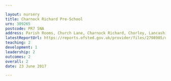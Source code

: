 ```yaml
---

layout: nursery
title: Charnock Richard Pre-School
urn: 309265
postcode: PR7 5NA
address: Parish Rooms, Church Lane, Charnock Richard, Chorley, Lancashire, PR7 5NA
latestReportUrl: https://reports.ofsted.gov.uk/provider/files/2708985/urn/309265.pdf
teaching: 2
development: 1
leadership: 2
outcomes: 2
overall: 2
date: 23 June 2017

---
```

